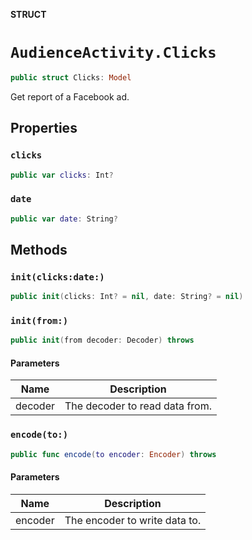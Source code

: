 **STRUCT**

# `AudienceActivity.Clicks`

```swift
public struct Clicks: Model
```

Get report of a Facebook ad.

## Properties
### `clicks`

```swift
public var clicks: Int?
```

### `date`

```swift
public var date: String?
```

## Methods
### `init(clicks:date:)`

```swift
public init(clicks: Int? = nil, date: String? = nil)
```

### `init(from:)`

```swift
public init(from decoder: Decoder) throws
```

#### Parameters

| Name | Description |
| ---- | ----------- |
| decoder | The decoder to read data from. |

### `encode(to:)`

```swift
public func encode(to encoder: Encoder) throws
```

#### Parameters

| Name | Description |
| ---- | ----------- |
| encoder | The encoder to write data to. |
